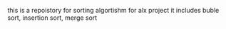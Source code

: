 this is a repoistory for sorting algortishm for alx project it includes buble sort, insertion sort, merge sort
